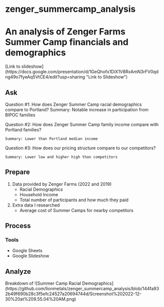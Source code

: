 # zenger_summercamp_analysis
<h1>An analysis of Zenger Farms Summer Camp financials and demographics</h1>
[Link to slideshow](https://docs.google.com/presentation/d/1GeQhofx1DiX1V8RxAmN3rFV0qdng49o7fyeAq5VtCE4/edit?usp=sharing "Link to Slideshow")

<h2>Ask</h2>
Question #1: How does Zenger Summer Camp racial demographics compare to Portland?
Summary: Notable increase in participation from BIPOC families

Question #2: How does Zenger Summer Camp family income compare with Portland families?

	Summary: Lower than Portland median income

Question #3: How does our pricing structure compare to our competitors?

	Summary: Lower low and higher high than competitors
	
<h2>Prepare</h2>
<OL>
<LI>Data provided by Zenger Farms (2022 and 2019)
<UL>
<LI>Racial Demographics 
<LI>Household Income
<LI>Total number of participants and how much they paid
</UL>
<LI>Extra data I researched
<UL>
<LI>Average cost of Summer Camps for nearby competitors
</UL>
</OL>
	
<h2>Process</h2>
	<h3>Tools</h3>
	<ul>
	<li>Google Sheets
	<li>Google Slideshow
	</ul>
	
<h2>Analyze</h2>
Breakdown of 
 ![Summer Camp Racial Demographics](https://github.com/lionmetals/zenger_summercamp_analysis/blob/144fa932b49f690b28c3f5efc24527a20694744d/Screenshot%202022-12-30%20at%209.55.04%20AM.png)

	

